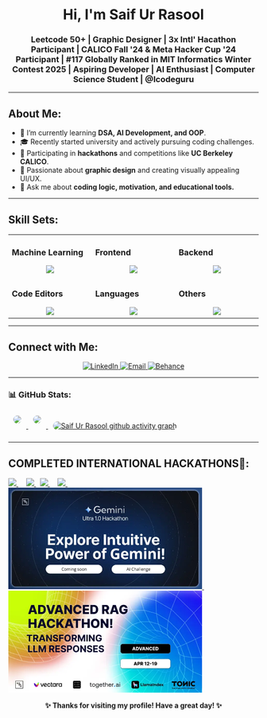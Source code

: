 <!-- GitHub Profile README -->

<h1 align="center">Hi, I'm Saif Ur Rasool <!--<img src="https://media.giphy.com/media/hvRJCLFzcasrR4ia7z/giphy.gif" width="30px">--></h1>
<h3 align="center">Leetcode 50+ | Graphic Designer | 3x Intl' Hacathon Participant | CALICO Fall '24 & Meta Hacker Cup '24 Participant | #117 Globally Ranked in MIT Informatics Winter Contest 2025 | Aspiring Developer | AI Enthusiast | Computer Science Student | @Icodeguru</h3>
<!--
<p align="center">
    <img src="https://readme-typing-svg.herokuapp.com?font=Fira+Code&size=22&pause=1000&color=F78AFA&width=435&lines=Welcome+to+my+GitHub+profile!;I+love+solving+problems+%26+designing!;Follow+for+coding+content+%26+motivation!" alt="Typing SVG">
</p>-->

---

## About Me:
- 🌱 I’m currently learning **DSA, AI Development, and OOP**.
- 🎓 Recently started university and actively pursuing coding challenges.
- 🤝 Participating in **hackathons** and competitions like **UC Berkeley CALICO**.
- 🎨 Passionate about **graphic design** and creating visually appealing UI/UX.
- 💬 Ask me about **coding logic, motivation, and educational tools.**

---

## Skill Sets:

<table align="center"><tr><td valign="top" width="25%">
  
### Machine Learning
<a href="https://github.com/arhamansari11/">
<div align="center">
       <img src="https://skillicons.dev/icons?i=pytorch,scikitlearn,opencv,numpy,pandas,matplotlib,pil,&perline=4" /> 
</div>
</a>
</td><td valign="top" width="25%">

### Frontend  
<a href="https://github.com/arhamansari11/">
<div align="center">  
       <img src="https://skillicons.dev/icons?i=html,css,bootstrap,materialui,tailwind,js,react,nextjs,jquery,antdesign&perline=4" /> 
</div>
</a>
 </td><td valign="top" width="25%">
        
### Backend
<a href="https://github.com/arhamansari11/">
<div align="center">
       <img src="https://skillicons.dev/icons?i=php,mysql,firebase,nodejs,express,mongodb&perline=4" /> 
</div>
</a>

</td>
</tr>
<tr><td valign="top" width="25%">

### Code Editors  
<a href="https://github.com/arhamansari11/">
<div align="center">  
       <img src="https://skillicons.dev/icons?i=vscode,vim,pycharm,&perline=4" /> 
</div>
</a>
</td><td valign="top" width="25%">
    
###  Languages
<a href="https://github.com/arhamansari11/">
<div align="center"> 
    <img src="https://skillicons.dev/icons?i=js,php,cpp,java,latex,python&perline=4" /> 
</div>
</a>
</td><td valign="top" width="25%">

### Others 
<a href="https://github.com/arhamansari11/">
<div align="center">  
       <img src="https://skillicons.dev/icons?i=git,github,npm,figma,postman,netlify,vite,vercel,heroku,discord,stackoverflow&perline=4" /> 
</div>
</a>
 </td> 
</tr>
</table>

---

## Connect with Me:

<p align="center">
    <a href="https://www.linkedin.com/in/your-profile" target="_blank">
        <img src="https://img.shields.io/badge/LinkedIn-%230077B5.svg?style=for-the-badge&logo=linkedin&logoColor=white" alt="LinkedIn" />
    </a>
    <a href="mailto:your-email@example.com" target="_blank">
        <img src="https://img.shields.io/badge/Email-D14836?style=for-the-badge&logo=gmail&logoColor=white" alt="Email" />
    </a>
    <a href="https://behance.net/your-profile" target="_blank">
        <img src="https://img.shields.io/badge/Behance-053EFF?style=for-the-badge&logo=behance&logoColor=white" alt="Behance" />
    </a>
</p>

---

### 📊 GitHub Stats:

  <!-- GitHub Stats Section -->
<div >

  <!-- GitHub Stats Section -->
  <a href="https://github.com/SaifRasool92">
    <img height="180em" src="https://github-readme-stats-git-masterrstaa-rickstaa.vercel.app/api?username=SaifRasool92&show_icons=true&theme=chartreuse-dark&include_all_commits=true&count_private=true&hide_border=true" style="margin: 10px; border-radius: 10px;"/>
    <img height="180em" src="https://github-readme-stats-eight-theta.vercel.app/api/top-langs/?username=SaifRasool92&langs_count=8&layout=compact&theme=chartreuse-dark&include_all_commits=true&count_private=true&hide_border=true" style="margin: 10px; border-radius: 10px;" />
  </a>

  <!-- Activity Graph -->
  <a href="https://github.com/SaifRasool92/github-readme-activity-graph">
    <img src="https://github-readme-activity-graph.vercel.app/graph?username=SaifRasool92&theme=chartreuse-dark&hide_border=true" alt="Saif Ur Rasool github activity graph" style="margin: 10px; border-radius: 10px;" />
  </a>

</div>

---
## COMPLETED INTERNATIONAL HACKATHONS🥇:

<p float="left">
  <a href="https://lablab.ai/event/ai-for-connectivity-hackathon/netwizards/mediconnect"_blank">
    <img src="https://lablab.ai/_next/image?url=https%3A%2F%2Fstorage.googleapis.com%2Flablab-static-eu%2Fimages%2Fevents%2Fcm48fgskd000b356zv4ebb0pv%2Fcm48fgskd000b356zv4ebb0pv_imageLink_ss4ze20y2r.jpg&w=1080&q=75" width="390">
  </a>
  &nbsp; &nbsp;
  <a href="https://lablab.ai/event/strawberry-reasoning-with-o1/intellibots/dsa-helper-tool" target="_blank">
    <img src="https://lablab.ai/_next/image?url=https%3A%2F%2Fstorage.googleapis.com%2Flablab-static-eu%2Fimages%2Fevents%2Fcm10tscso0007356vztoxtsrn%2Fcm10tscso0007356vztoxtsrn_imageLink_gn1als0cv2.jpg&w=750&q=75" width="390">
  </a>
  &nbsp;
    <a href="https://lablab.ai/event/ai-agents-hack-with-lablab-and-mindsdb/binaryblitz/cropguard">
    <img src="https://lablab.ai/_next/image?url=https%3A%2F%2Fstorage.googleapis.com%2Flablab-static-eu%2Fimages%2Fevents%2Fclyo3ojcg000r3b6vhsr9v8p1%2Fclyo3ojcg000r3b6vhsr9v8p1_imageLink_m3420t27.jpg&w=750&q=75" width="390">
  </a>
 &nbsp; &nbsp;
   <a href="https://lablab.ai/event/ai-agents-hack-with-lablab-and-mindsdb/binaryblitz/cropguard">
    <img src="https://lablab.ai/_next/image?url=https%3A%2F%2Fstorage.googleapis.com%2Flablab-static-eu%2Fimages%2Fevents%2Fclyo3ojcg000r3b6vhsr9v8p1%2Fclyo3ojcg000r3b6vhsr9v8p1_imageLink_m3420t27.jpg&w=750&q=75" width="390">
  </a>
  &nbsp; &nbsp;
 <a href="https://lablab.ai/event/gemini-ultra-hackathon/labgurus/efa-event-feedback-assistant">
    <img src="https://raw.githubusercontent.com/arhamansari11/arhamansari11/main/undefined_imageLink_of20k0306.webp" width="390">
  </a>
    &nbsp; &nbsp;
   <a href="https://lablab.ai/event/advanced-rag-hackathon/social-assistant/equacare">
     <img src="https://raw.githubusercontent.com/arhamansari11/arhamansari11/main/undefined_imageLink_0wape0zy6.webp" width="390">
  </a>
<p align="center">
    <b>✨ Thanks for visiting my profile! Have a great day! ✨</b>
</p>
